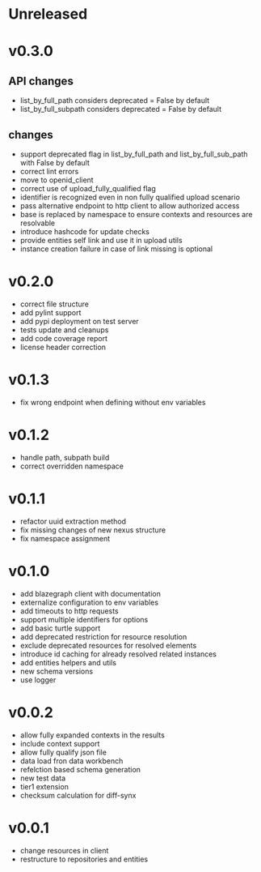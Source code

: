 # Unreleased


# v0.3.0
## API changes
- list_by_full_path considers deprecated = False by default
- list_by_full_subpath considers deprecated = False by default

## changes
- support deprecated flag in list_by_full_path and list_by_full_sub_path with False by default
- correct lint errors
- move to openid_client
- correct use of upload_fully_qualified flag
- identifier is recognized even in non fully qualified upload scenario
- pass alternative endpoint to http client to allow authorized access
- base is replaced by namespace to ensure contexts and resources are resolvable
- introduce hashcode for update checks
- provide entities self link and use it in upload utils
- instance creation failure in case of link missing is optional


# v0.2.0
- correct file structure
- add pylint support
- add pypi deployment on test server
- tests update and cleanups
- add code coverage report
- license header correction


# v0.1.3
- fix wrong endpoint when defining without env variables


# v0.1.2
- handle path, subpath build
- correct overridden namespace


# v0.1.1
- refactor uuid extraction method
- fix missing changes of new nexus structure
- fix namespace assignment


# v0.1.0
- add blazegraph client with documentation
- externalize configuration to env variables
- add timeouts to http requests
- support multiple identifiers for options
- add basic turtle support
- add deprecated restriction for resource resolution
- exclude deprecated resources for resolved elements
- introduce id caching for already resolved related instances
- add entities helpers and utils
- new schema versions
- use logger


# v0.0.2
- allow fully expanded contexts in the results
- include context support
- allow fully qualify json file
- data load fron data workbench
- refelction based schema generation
- new test data
- tier1 extension
- checksum calculation for diff-synx


# v0.0.1
- change resources in client
- restructure to repositories and entities


